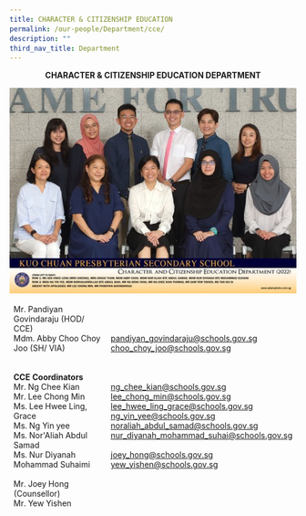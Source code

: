 ```yaml
---
title: CHARACTER & CITIZENSHIP EDUCATION
permalink: /our-people/Department/cce/
description: ""
third_nav_title: Department
---
```


**<center>CHARACTER &amp; CITIZENSHIP EDUCATION DEPARTMENT</center>**

![](/images/Our%20People/Departments/cce.jpg)

<table>
<thead>
  <tr>
    <td>Mr. Pandiyan Govindaraju (HOD/ CCE)  <br>    Mdm. Abby Choo Choy Joo (SH/ VIA)<br><br><br>   <b> CCE Coordinators</b><br>    Mr. Ng Chee Kian<br>    Mr. Lee Chong Min<br>    Ms. Lee Hwee Ling, Grace<br>    Ms. Ng Yin yee<br>    Ms. Nor'Aliah Abdul Samad<br>    Ms. Nur Diyanah Mohammad Suhaimi<br><br>    Mr. Joey Hong (Counsellor)<br>    Mr. Yew Yishen<br></td>
    <td><a href="mailto:pandiyan_govindaraju@schools.gov.sg">pandiyan_govindaraju@schools.gov.sg</a><br><a href="mailto:choo_choy_joo@schools.gov.sg">choo_choy_joo@schools.gov.sg</a><br><br><br><br>    <a href="mailto:ng_chee_kian@schools.gov.sg">ng_chee_kian@schools.gov.sg</a><br>    <a href="mailto:lee_chong_min@schools.gov.sg">lee_chong_min@schools.gov.sg</a><br>    <a href="mailto:lee_hwee_ling_grace@schools.gov.sg">lee_hwee_ling_grace@schools.gov.sg</a><br>    <a href="mailto:ng_yin_yee@schools.gov.sg">ng_yin_yee@schools.gov.sg</a><br>    <a href="mailto:noraliah_abdul_samad@schools.gov.sg">noraliah_abdul_samad@schools.gov.sg</a><br>    <a href="mailto:nur_diyanah_mohammad_suhai@schools.gov.sg">nur_diyanah_mohammad_suhai@schools.gov.sg</a><br><br>    <a href="mailto:joey_hong@schools.gov.sg">joey_hong@schools.gov.sg</a><br>   <a href="mailto:yew_yishen@schools.gov.sg">yew_yishen@schools.gov.sg</a><br><br>  </td>
  </tr>
</thead>
</table>